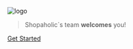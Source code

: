 ![logo](./../themes/lovata/assets/img/man.svg)

> Shopaholic`s team **welcomes** you!

[Get Started](home.md#architecture)